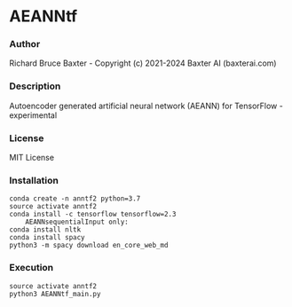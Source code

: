 # AEANNtf

### Author

Richard Bruce Baxter - Copyright (c) 2021-2024 Baxter AI (baxterai.com)

### Description

Autoencoder generated artificial neural network (AEANN) for TensorFlow - experimental 

### License

MIT License

### Installation
```
conda create -n anntf2 python=3.7
source activate anntf2
conda install -c tensorflow tensorflow=2.3
	AEANNsequentialInput only:
conda install nltk
conda install spacy
python3 -m spacy download en_core_web_md
```

### Execution
```
source activate anntf2
python3 AEANNtf_main.py
```
